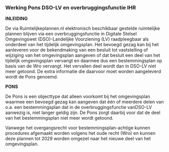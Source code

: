 ### Werking Pons DSO-LV en overbruggingsfunctie IHR

**INLEIDING**

De via Ruimtelijkeplannen.nl elektronisch beschikbaar gestelde ruimtelijke
plannen blijven via een overbruggingsfunctie in Digitale Stelsel Omgevingswet
(DSO)-Landelijke Voorziening (LV) raadpleegbaar als onderdeel van het tijdelijk
omgevingsplan. Het bevoegd gezag kan bij het aanleveren voor de bekendmaking van
een besluit tot vaststelling of wijziging van het omgevingsplan aangeven of dat
besluit een deel van het tijdelijk omgevingsplan vervangt en daarmee dus een
bestemmingsplan op basis van de Wro vervangt. Het vervallen deel wordt dan in
DSO-LV niet meer getoond. De extra informatie die daarvoor moet worden
aangeleverd wordt de Pons genoemd.

**PONS**

De Pons is een objecttype dat alleen voorkomt bij het omgevingsplan waarmee een
bevoegd gezag kan aangeven dat één of meerdere delen van o.a. een
bestemmingsplan dat in de overbruggingsfunctie vanDSO-LV aanwezig is, niet
langer geldig zijn. De Pons zorgt daarbij voor dat de deel van het
bestemmingsplan niet meer wordt getoond.

Vanwege het overgangsrecht voor bestemmingsplan-achtige kunnen procedures
afgemaakt worden volgens het oude recht (Wro) en kunnen deze plannen tot 2029
worden omgezet naar het nieuwe deel van het omgevingsplan.
